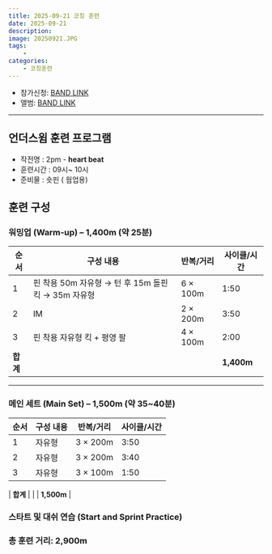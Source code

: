 ```yaml
---
title: 2025-09-21 코칭 훈련
date: 2025-09-21
description:
image: 20250921.JPG
tags:
    -
categories:
    - 코칭훈련
---
```


-   참가신청: [BAND LINK](https://band.us/band/93484357/schedule/4%2F93484357%2F800406253%2F19700101)
-   앨범: [BAND LINK](https://band.us/band/93484357/post/325)

---

## 언더스윔 훈련 프로그램

-   작전명 : 2pm - **heart beat**
-   훈련시간 : 09시~ 10시
-   준비물 : 숏핀 ( 웜업용)

## 훈련 구성

### 워밍업 (Warm-up) – 1,400m (약 25분)

| 순서     | 구성 내용                                          | 반복/거리 | 사이클/시간 |
| -------- | -------------------------------------------------- | --------- | ----------- |
| 1        | 핀 착용 50m 자유형 → 턴 후 15m 돌핀킥 → 35m 자유형 | 6 × 100m  | 1:50        |
| 2        | IM                                                 | 2 × 200m  | 3:50        |
| 3        | 핀 착용 자유형 킥 + 평영 팔                        | 4 × 100m  | 2:00        |
| **합계** |                                                    |           | **1,400m**  |

---

### 메인 세트 (Main Set) – 1,500m (약 35~40분)

| 순서 | 구성 내용 | 반복/거리 | 사이클/시간 |
| ---- | --------- | --------- | ----------- |
| 1    | 자유형    | 3 × 200m  | 3:50        |
| 2    | 자유형    | 3 × 200m  | 3:40        |
| 3    | 자유형    | 3 × 100m  | 1:50        |

| **합계** | | | **1,500m** |

### 스타트 및 대쉬 연습 (Start and Sprint Practice)

### **총 훈련 거리:** 2,900m
